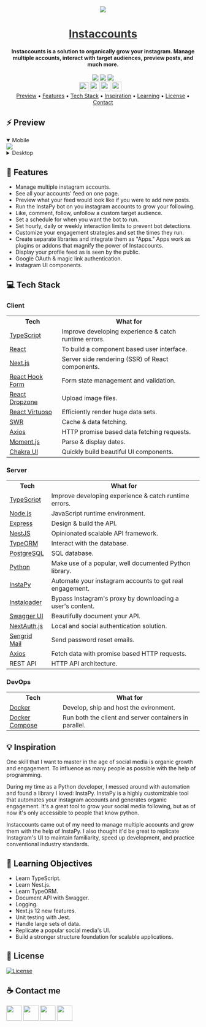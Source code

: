 <div align="center">
    <img src="https://i.ibb.co/qCnvKG8/logo.png" />
    <a href="https://tryflavors.com" style="color: #303030;"><h1>Instaccounts</h1></a>
    <h4>Instaccounts is a solution to organically grow your instagram. Manage multiple accounts, interact with target audiences, preview posts, and much more.</h4>
</div>

<div align="center">
    <img src="https://img.shields.io/github/last-commit/arsantiagolopez/instaccounts?label=updated"/>
    <a href="https://github.com/arsantiagolopez/instaccounts/blob/main/LICENSE"><img src="https://img.shields.io/github/license/arsantiagolopez/instaccounts?color=303030" /></a>
    <img src="https://img.shields.io/github/languages/top/arsantiagolopez/instaccounts" />
</div>

<div align="center">
	<a href="https://alexandersantiago.com/"><img src="https://alexandersantiago.com/alex.png" width="24" style="margin-left: -1em;" /></a>
	<a href="https://instagram.com/asantilopez"><img src="https://cdn2.iconfinder.com/data/icons/black-white-social-media/32/instagram_online_social_media_photo-1024.png" width="25" /></a>
	<a href="https://twitter.com/arsantiagolopez"><img src="https://cdn2.iconfinder.com/data/icons/black-white-social-media/32/twitter_online_social_media-512.png" width="25" /></a>
	<a href="mailto:arsantiagolopez@gmail.com"><img src="https://cdn4.iconfinder.com/data/icons/black-white-social-media/32/mail_email_envelope_send_message-1024.png" width="25" /></a>
</div>

<div align="center">
  <a href="#preview">Preview</a> •
  <a href="#features">Features</a> •
  <a href="#tech">Tech Stack</a> •
  <a href="#inspiration">Inspiration</a> •
  <a href="#objectives">Learning</a> •
  <a href="#license">License</a> •
  <a href="#contact">Contact</a>
</div>

<h2 id="preview">⚡ Preview</h2>

<details open>
    <summary>Mobile</summary>
     <img src="https://github.com/arsantiagolopez/gifs/blob/main/instaccounts/mobile.gif" />
</details>

<details>
    <summary>Desktop</summary>
     <img src="https://github.com/arsantiagolopez/gifs/blob/main/instaccounts/desktop.gif" />
</details>

<h2 id="features">🎯 Features</h2>

- Manage multiple instagram accounts.
- See all your accounts' feed on one page.
- Preview what your feed would look like if you were to add new posts.
- Run the InstaPy bot on you instagram accounts to grow your following.
- Like, comment, follow, unfollow a custom target audience.
- Set a schedule for when you want the bot to run.
- Set hourly, daily or weekly interaction limits to prevent bot detections.
- Customize your engagement strategies and set the times they run.
- Create separate libraries and integrate them as "Apps." Apps work as plugins or addons that magnify the power of Instaccounts.
- Display your profile feed as is seen by the public.
- Google OAuth & magic link authentication.
- Instagram UI components.

<h2 id="tech">‎‍💻 Tech Stack</h2>

### Client

<table>
  <tr>
      <th>Tech</th>
      <th>What for</th>
  </tr>
    <tr>
      <td><a href="https://www.typescriptlang.org/">TypeScript</a></td>
      <td>Improve developing experience & catch runtime errors.</td>
  </tr>
  <tr>
      <td><a href="https://reactjs.org/">React</a></td>
      <td>To build a component based user interface.</td>
  </tr>
  <tr>
      <td><a href="https://nextjs.org/">Next.js</a></td>
      <td>Server side rendering (SSR) of React components.</td>
  </tr>
    <tr>
      <td><a href="https://react-hook-form.com/">React Hook Form</a></td>
      <td>Form state management and validation.</td>
  </tr>
  <tr>
      <td><a href="https://react-dropzone.js.org/">React Dropzone</a></td>
      <td>Upload image files.</td>
  </tr>
    <tr>
      <td><a href="https://virtuoso.dev/">React Virtuoso</a></td>
      <td>Efficiently render huge data sets.</td>
    </tr>
  <tr>
      <td><a href="https://swr.vercel.app/">SWR</a></td>
      <td>Cache & data fetching.</td>
  </tr>
  <tr>
      <td><a href="https://axios-http.com/docs/intro" >Axios</a></td>
      <td>HTTP promise based data fetching requests.</td>
  </tr>
  <tr>
      <td><a href="https://momentjs.com/">Moment.js</a></td>
      <td>Parse & display dates.</td>
  </tr>
  <tr>
    <td><a href="https://chakra-ui.com/">Chakra UI</td>
    <td>Quickly build beautiful UI components.</td>
  </tr>
</table>

### Server

<table>
    <tr>
        <th>Tech</th>
        <th>What for</th>
    </tr>
    <tr>
      <td><a href="https://www.typescriptlang.org/">TypeScript</a></td>
      <td>Improve developing experience & catch runtime errors.</td>
  </tr>
    <tr>
        <td><a href="https://nodejs.org/">Node.js</a></td>
        <td>JavaScript runtime environment.</td>
    </tr>
    <tr>
        <td><a href="https://www.express.com/">Express</a></td>
        <td>Design & build the API.</td>
    </tr>
    <tr>
        <td><a href="https://nestjs.com/">NestJS</a></td>
        <td>Opinionated scalable API framework.</td>
    </tr>
        <tr>
        <td><a href="https://typeorm.io/">TypeORM</a></td>
        <td>Interact with the database.</td>
    </tr>
     <tr>
        <td><a href="https://www.postgresql.org/">PostgreSQL</a></td>
        <td>SQL database.</td>
    </tr>
    <tr>
        <td><a href="https://www.python.org/">Python</a></td>
        <td>Make use of a popular, well documented Python library.</td>
    </tr>
    <tr>
        <td><a href="https://github.com/InstaPy/InstaPy">InstaPy</a></td>
        <td>Automate your instagram accounts to get real engagement.</td>
    </tr>
    <tr>
        <td><a href="https://instaloader.github.io/">Instaloader</a></td>
        <td>Bypass Instagram's proxy by downloading a user's content.</td>
    </tr>
    <tr>
        <td><a href="https://swagger.io/tools/swagger-ui/">Swagger UI</a></td>
        <td>Beautifully document your API.</td>
    </tr>
    <tr>
        <td><a href="https://next-auth.js.org/">NextAuth.js</a></td>
        <td>Local and social authentication solution.</td>
    </tr>
    <tr>
      <td><a href="https://sendgrid.com/">Sengrid Mail</a></td>
      <td>Send password reset emails.</td>
    </tr>
     <tr>
      <td><a href="https://axios-http.com/docs/intro" >Axios</a></td>
      <td>Fetch data with promise based HTTP requests.</td>
  </tr>
    <tr>
        <td>REST API</td>
        <td>HTTP API architecture.</td>
    </tr>
</table>

### DevOps

<table>
    <tr>
        <th>Tech</th>
        <th>What for</th>
    </tr>
    <tr>
        <td><a href="https://www.heroku.com/">Docker</a></td>
        <td>Develop, ship and host the evironment.</td>
    </tr>
    <tr>
        <td><a href="https://www.heroku.com/">Docker Compose</a></td>
        <td>Run both the client and server containers in parallel.</td>
    </tr>
</table>

<h2 id="inspiration">💡 Inspiration</h2>

One skill that I want to master in the age of social media is organic growth and engagement. To influence as many people as possible with the help of programming.

During my time as a Python developer, I messed around with automation and found a library I loved: InstaPy. InstaPy is a highly customizable tool that automates your instagram accounts and generates organic engagement. It's a great tool to grow your social media following, but as of now it's only accessible to people that know python.

Instaccounts came out of my need to manage multiple accounts and grow them with the help of InstaPy. I also thought it'd be great to replicate Instagram's UI to maintain familiarity, speed up development, and practice conventional industry standards.

<h2 id="objectives">🚀 Learning Objectives</h2>

- Learn TypeScript.
- Learn Nest.js.
- Learn TypeORM.
- Document API with Swagger.
- Logging.
- Next.js 12 new features.
- Unit testing with Jest.
- Handle large sets of data.
- Replicate a popular social media's UI.
- Build a stronger structure foundation for scalable applications.

<h2 id="license">📜 License</h2>

[![License](https://img.shields.io/github/license/arsantiagolopez/instaccounts?color=303030)](./LICENSE)

<h2 id="contact">☕ Contact me</h2>

<div align="left">
	<a href="https://alexandersantiago.com/"><img src="https://alexandersantiago.com/alex.png" width="40" /></a>
	<a href="https://instagram.com/asantilopez"><img src="https://cdn2.iconfinder.com/data/icons/black-white-social-media/32/instagram_online_social_media_photo-1024.png" width="40" /></a>
	<a href="https://twitter.com/arsantiagolopez"><img src="https://cdn2.iconfinder.com/data/icons/black-white-social-media/32/twitter_online_social_media-512.png" width="40" /></a>
	<a href="mailto:arsantiagolopez@gmail.com"><img src="https://cdn4.iconfinder.com/data/icons/black-white-social-media/32/mail_email_envelope_send_message-1024.png" width="40" /></a>
</div>

